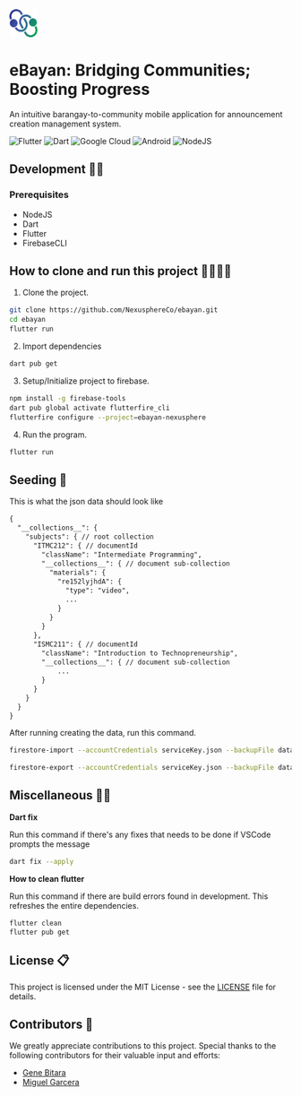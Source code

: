 <img src="assets/imgs/logo-color.png" width="50" height="50">

# eBayan: Bridging Communities; Boosting Progress

An intuitive barangay-to-community mobile application for announcement creation management system.

![Flutter](https://img.shields.io/badge/Flutter-%2302569B.svg?style=for-the-badge&logo=Flutter&logoColor=white)
![Dart](https://img.shields.io/badge/dart-%230175C2.svg?style=for-the-badge&logo=dart&logoColor=white)
![Google Cloud](https://img.shields.io/badge/Google_Cloud-4285F4?style=for-the-badge&logo=google-cloud&logoColor=white)
![Android](https://img.shields.io/badge/Android-3DDC84?style=for-the-badge&logo=android&logoColor=white)
![NodeJS](https://img.shields.io/badge/Node.js-43853D?style=for-the-badge&logo=node.js&logoColor=white)

## **Development** 👨‍💻

### Prerequisites

- NodeJS
- Dart
- Flutter
- FirebaseCLI

## **How to clone and run this project** 👨‍👨‍👦‍👦

1. Clone the project.

```bash
git clone https://github.com/NexusphereCo/ebayan.git
cd ebayan
flutter run
```

2. Import dependencies

```bash
dart pub get
```

3. Setup/Initialize project to firebase.

```bash
npm install -g firebase-tools
dart pub global activate flutterfire_cli
flutterfire configure --project=ebayan-nexusphere
```

4. Run the program.
```bash
flutter run
```


## **Seeding** 🌱

This is what the json data should look like

```jsonc
{
  "__collections__": {
    "subjects": { // root collection
      "ITMC212": { // documentId
        "className": "Intermediate Programming",
        "__collections__": { // document sub-collection
          "materials": {
            "re152lyjhdA": {
              "type": "video",
              ...
            }
          }
        }
      },
      "ISMC211": { // documentId
        "className": "Introduction to Technopreneurship",
        "__collections__": { // document sub-collection
            ...
        }
      }
    }
  }
}
```

After running creating the data, run this command.

```bash
firestore-import --accountCredentials serviceKey.json --backupFile data.json
```

```bash
firestore-export --accountCredentials serviceKey.json --backupFile data.json --nodePath collectionA/docId/...
```

## **Miscellaneous** 🤷‍♂️

**Dart fix**

Run this command if there's any fixes that needs to be done if VSCode prompts the message

```bash
dart fix --apply
```

**How to clean flutter**

Run this command if there are build errors found in development. This refreshes the entire dependencies.

```
flutter clean
flutter pub get
```

## License 📋

This project is licensed under the MIT License - see the [LICENSE](LICENSE) file for details.

## Contributors 👊

We greatly appreciate contributions to this project. Special thanks to the following contributors for their valuable input and efforts:

- [Gene Bitara](https://github.com/genebit)
- [Miguel Garcera](https://github.com/MD-Garcera)
